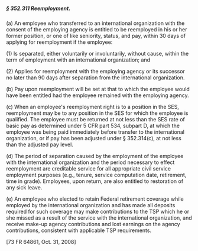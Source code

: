 ##### § 352.311 Reemployment. #####

(a) An employee who transferred to an international organization with the consent of the employing agency is entitled to be reemployed in his or her former position, or one of like seniority, status, and pay, within 30 days of applying for reemployment if the employee:

(1) Is separated, either voluntarily or involuntarily, without cause, within the term of employment with an international organization; and

(2) Applies for reemployment with the employing agency or its successor no later than 90 days after separation from the international organization.

(b) Pay upon reemployment will be set at that to which the employee would have been entitled had the employee remained with the employing agency.

(c) When an employee's reemployment right is to a position in the SES, reemployment may be to any position in the SES for which the employee is qualified. The employee must be returned at not less than the SES rate of basic pay as determined under 5 CFR part 534, subpart D, at which the employee was being paid immediately before transfer to the international organization, or if pay has been adjusted under § 352.314(c), at not less than the adjusted pay level.

(d) The period of separation caused by the employment of the employee with the international organization and the period necessary to effect reemployment are creditable service for all appropriate civil service employment purposes (e.g., tenure, service computation date, retirement, time in grade). Employees, upon return, are also entitled to restoration of any sick leave.

(e) An employee who elected to retain Federal retirement coverage while employed by the international organization and has made all deposits required for such coverage may make contributions to the TSP which he or she missed as a result of the service with the international organization, and receive make-up agency contributions and lost earnings on the agency contributions, consistent with applicable TSP requirements.

[73 FR 64861, Oct. 31, 2008]